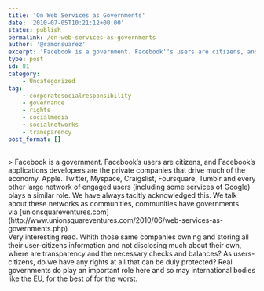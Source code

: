 ```yaml
---
title: 'On Web Services as Governments'
date: '2010-07-05T10:21:12+00:00'
status: publish
permalink: /on-web-services-as-governments
author: '@ramonsuarez'
excerpt: 'Facebook is a government. Facebook''s users are citizens, and Facebook''s applications developers are the private companies that drive much of the economy. Apple. Twitter, Myspace, Craigslist, Foursquare, Tumblr and every other large network of enga...'
type: post
id: 81
category:
    - Uncategorized
tag:
    - corporatesocialresponsibility
    - governance
    - rights
    - socialmedia
    - socialnetworks
    - transparency
post_format: []
---
```

<div class="posterous_bookmarklet_entry">> Facebook is a government. Facebook’s users are citizens, and Facebook’s applications developers are the private companies that drive much of the economy. Apple. Twitter, Myspace, Craigslist, Foursquare, Tumblr and every other large network of engaged users (including some services of Google) plays a similar role. We have always tacitly acknowledged this. We talk about these networks as communities, communities have governments.

<div class="posterous_quote_citation">via [unionsquareventures.com](http://www.unionsquareventures.com/2010/06/web-services-as-governments.php)</div>Very interesting read. Whith those same companies owning and storing all their user-citizens information and not disclosing much about their own, where are transparency and the necessary checks and balances? As users-citizens, do we have any rights at all that can be duly protected? Real governments do play an important role here and so may international bodies like the EU, for the best of for the worst.

</div>